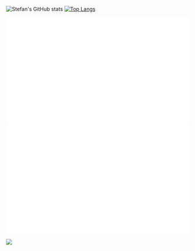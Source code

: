 ![Stefan's GitHub stats](https://github-readme-stats.vercel.app/api?username=stefan11111&show_icons=true&theme=transparent)
[![Top Langs](https://github-readme-stats.vercel.app/api/top-langs/?username=stefan11111&theme=transparent&layout=compact)](https://github.com/anuraghazra/github-readme-stats)

![](https://raw.githubusercontent.com/stefan11111/github-stats/master/generated/overview.svg#gh-dark-mode-only)
![](https://raw.githubusercontent.com/stefan11111/github-stats/master/generated/overview.svg#gh-light-mode-only)

![](https://count.getloli.com/get/@stefan11111?theme=gelbooru)
